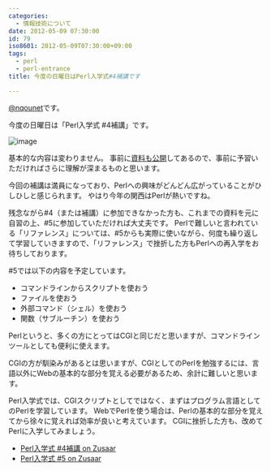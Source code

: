 ```yaml
---
categories:
  - 情報技術について
date: 2012-05-09 07:30:00
id: 79
iso8601: 2012-05-09T07:30:00+09:00
tags:
  - perl
  - perl-entrance
title: 今度の日曜日はPerl入学式#4補講です

---
```


<p><a href="https://twitter.com/nqounet">@nqounet</a>です。</p> <p>今度の日曜日は「Perl入学式 #4補講」です。</p> <p><img src="https://www.sugarsync.com/pf/D6951496_65876209_688594" alt="image"></p> <p>基本的な内容は変わりません。 事前に<a href="http://nqounet.github.io/presentation/20120415_perlentrance4/">資料も公開</a>してあるので、事前に予習いただければさらに理解が深まるものと思います。</p> <p>今回の補講は満員になっており、Perlへの興味がどんどん広がっていることがひしひしと感じられます。 やはり今年の関西はPerlが熱いですね。</p> <p>残念ながら#4（または補講）に参加できなかった方も、これまでの資料を元に自習の上、#5に参加していただければ大丈夫です。 Perlで難しいと言われている「リファレンス」については、#5からも実際に使いながら、何度も繰り返して学習していきますので、「リファレンス」で挫折した方もPerlへの再入学をお待ちしております。</p> <p>#5では以下の内容を予定しています。</p> <ul><li>コマンドラインからスクリプトを使おう</li><li>ファイルを使おう</li><li>外部コマンド（シェル）を使おう</li><li>関数（サブルーチン）を使おう</li></ul><p>Perlというと、多くの方にとってはCGIと同じだと思いますが、コマンドラインツールとしても便利に使えます。</p> <p>CGIの方が馴染みがあるとは思いますが、CGIとしてのPerlを勉強するには、言語以外にWebの基本的な部分を覚える必要があるため、余計に難しいと思います。</p> <p>Perl入学式では、CGIスクリプトとしてではなく、まずはプログラム言語としてのPerlを学習しています。 WebでPerlを使う場合は、Perlの基本的な部分を覚えてから徐々に覚えれば効率が良いと考えています。 CGIに挫折した方も、改めてPerlに入学してみましょう。</p> <ul><li><a href="http://www.zusaar.com/event/266004">Perl入学式 #4補講 on Zusaar</a></li><li><a href="http://www.zusaar.com/event/266005">Perl入学式 #5 on Zusaar</a></li></ul>    	